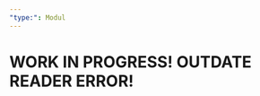 ```yaml
---
"type:": Modul
---
```

# WORK IN PROGRESS! OUTDATE READER ERROR!

<pdf src="https://github.com/ReinerBalschun/Reiners-zweite-Gehirn/blob/v4/docs/pdf/Module%201%20Communication%20in%20a%20Connected%20World%20Reiner%20Balschun%20(2).pdf">